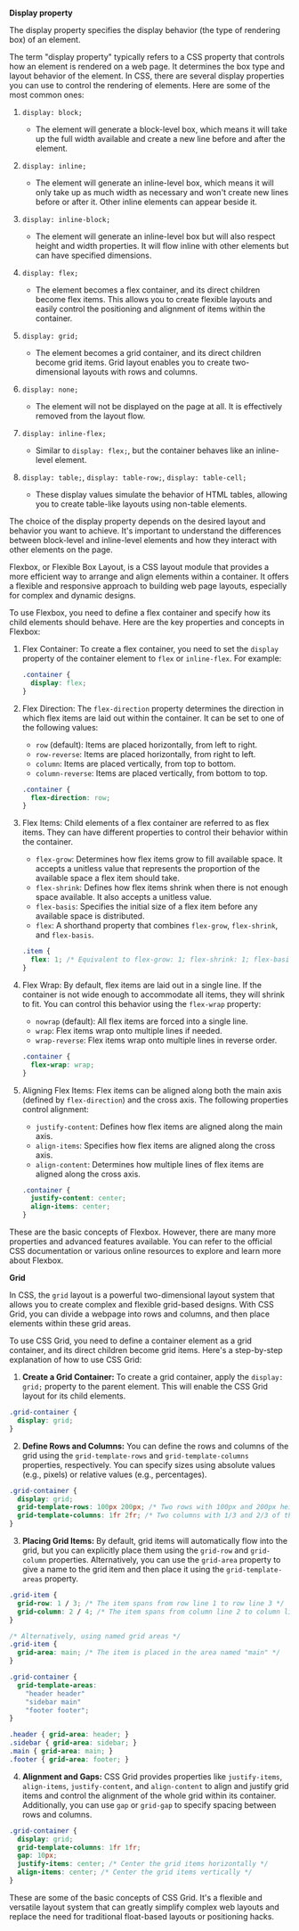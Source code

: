 **Display property**

The display property specifies the display behavior (the type of rendering box) of an element.

The term "display property" typically refers to a CSS property that controls how an element is rendered on a web page. It determines the box type and layout behavior of the element. In CSS, there are several display properties you can use to control the rendering of elements. Here are some of the most common ones:

1. `display: block;`
   - The element will generate a block-level box, which means it will take up the full width available and create a new line before and after the element.

2. `display: inline;`
   - The element will generate an inline-level box, which means it will only take up as much width as necessary and won't create new lines before or after it. Other inline elements can appear beside it.

3. `display: inline-block;`
   - The element will generate an inline-level box but will also respect height and width properties. It will flow inline with other elements but can have specified dimensions.

4. `display: flex;`
   - The element becomes a flex container, and its direct children become flex items. This allows you to create flexible layouts and easily control the positioning and alignment of items within the container.

5. `display: grid;`
   - The element becomes a grid container, and its direct children become grid items. Grid layout enables you to create two-dimensional layouts with rows and columns.

6. `display: none;`
   - The element will not be displayed on the page at all. It is effectively removed from the layout flow.

7. `display: inline-flex;`
   - Similar to `display: flex;`, but the container behaves like an inline-level element.

8. `display: table;`, `display: table-row;`, `display: table-cell;`
   - These display values simulate the behavior of HTML tables, allowing you to create table-like layouts using non-table elements.

The choice of the display property depends on the desired layout and behavior you want to achieve. It's important to understand the differences between block-level and inline-level elements and how they interact with other elements on the page.
 
 



 Flexbox, or Flexible Box Layout, is a CSS layout module that provides a more efficient way to arrange and align elements within a container. It offers a flexible and responsive approach to building web page layouts, especially for complex and dynamic designs.

To use Flexbox, you need to define a flex container and specify how its child elements should behave. Here are the key properties and concepts in Flexbox:

1. Flex Container:
   To create a flex container, you need to set the `display` property of the container element to `flex` or `inline-flex`. For example:

   ```css
   .container {
     display: flex;
   }
   ```

2. Flex Direction:
   The `flex-direction` property determines the direction in which flex items are laid out within the container. It can be set to one of the following values:
   - `row` (default): Items are placed horizontally, from left to right.
   - `row-reverse`: Items are placed horizontally, from right to left.
   - `column`: Items are placed vertically, from top to bottom.
   - `column-reverse`: Items are placed vertically, from bottom to top.

   ```css
   .container {
     flex-direction: row;
   }
   ```

3. Flex Items:
   Child elements of a flex container are referred to as flex items. They can have different properties to control their behavior within the container.

   - `flex-grow`: Determines how flex items grow to fill available space. It accepts a unitless value that represents the proportion of the available space a flex item should take.
   - `flex-shrink`: Defines how flex items shrink when there is not enough space available. It also accepts a unitless value.
   - `flex-basis`: Specifies the initial size of a flex item before any available space is distributed.
   - `flex`: A shorthand property that combines `flex-grow`, `flex-shrink`, and `flex-basis`.

   ```css
   .item {
     flex: 1; /* Equivalent to flex-grow: 1; flex-shrink: 1; flex-basis: 0%; */
   }
   ```

4. Flex Wrap:
   By default, flex items are laid out in a single line. If the container is not wide enough to accommodate all items, they will shrink to fit. You can control this behavior using the `flex-wrap` property:
   - `nowrap` (default): All flex items are forced into a single line.
   - `wrap`: Flex items wrap onto multiple lines if needed.
   - `wrap-reverse`: Flex items wrap onto multiple lines in reverse order.

   ```css
   .container {
     flex-wrap: wrap;
   }
   ```

5. Aligning Flex Items:
   Flex items can be aligned along both the main axis (defined by `flex-direction`) and the cross axis. The following properties control alignment:
   - `justify-content`: Defines how flex items are aligned along the main axis.
   - `align-items`: Specifies how flex items are aligned along the cross axis.
   - `align-content`: Determines how multiple lines of flex items are aligned along the cross axis.

   ```css
   .container {
     justify-content: center;
     align-items: center;
   }
   ```

These are the basic concepts of Flexbox. However, there are many more properties and advanced features available. You can refer to the official CSS documentation or various online resources to explore and learn more about Flexbox.

**Grid**

In CSS, the `grid` layout is a powerful two-dimensional layout system that allows you to create complex and flexible grid-based designs. With CSS Grid, you can divide a webpage into rows and columns, and then place elements within these grid areas.

To use CSS Grid, you need to define a container element as a grid container, and its direct children become grid items. Here's a step-by-step explanation of how to use CSS Grid:

1. **Create a Grid Container:**
   To create a grid container, apply the `display: grid;` property to the parent element. This will enable the CSS Grid layout for its child elements.

```css
.grid-container {
  display: grid;
}
```

2. **Define Rows and Columns:**
   You can define the rows and columns of the grid using the `grid-template-rows` and `grid-template-columns` properties, respectively. You can specify sizes using absolute values (e.g., pixels) or relative values (e.g., percentages).

```css
.grid-container {
  display: grid;
  grid-template-rows: 100px 200px; /* Two rows with 100px and 200px heights */
  grid-template-columns: 1fr 2fr; /* Two columns with 1/3 and 2/3 of the container width */
}
```

3. **Placing Grid Items:**
   By default, grid items will automatically flow into the grid, but you can explicitly place them using the `grid-row` and `grid-column` properties. Alternatively, you can use the `grid-area` property to give a name to the grid item and then place it using the `grid-template-areas` property.

```css
.grid-item {
  grid-row: 1 / 3; /* The item spans from row line 1 to row line 3 */
  grid-column: 2 / 4; /* The item spans from column line 2 to column line 4 */
}

/* Alternatively, using named grid areas */
.grid-item {
  grid-area: main; /* The item is placed in the area named "main" */
}

.grid-container {
  grid-template-areas:
    "header header"
    "sidebar main"
    "footer footer";
}

.header { grid-area: header; }
.sidebar { grid-area: sidebar; }
.main { grid-area: main; }
.footer { grid-area: footer; }
```

4. **Alignment and Gaps:**
   CSS Grid provides properties like `justify-items`, `align-items`, `justify-content`, and `align-content` to align and justify grid items and control the alignment of the whole grid within its container. Additionally, you can use `gap` or `grid-gap` to specify spacing between rows and columns.

```css
.grid-container {
  display: grid;
  grid-template-columns: 1fr 1fr;
  gap: 10px;
  justify-items: center; /* Center the grid items horizontally */
  align-items: center; /* Center the grid items vertically */
}
```

These are some of the basic concepts of CSS Grid. It's a flexible and versatile layout system that can greatly simplify complex web layouts and replace the need for traditional float-based layouts or positioning hacks.





